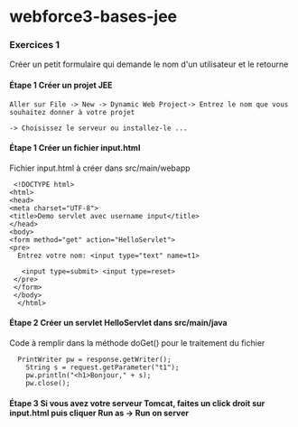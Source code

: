 # webforce3-bases-jee

### Exercices 1

Créer un petit formulaire qui demande le nom d'un utilisateur et le retourne

#### Étape 1 Créer un projet JEE

    Aller sur File -> New -> Dynamic Web Project-> Entrez le nom que vous souhaitez donner à votre projet 
    
    -> Choisissez le serveur ou installez-le ...



#### Étape 1 Créer un fichier input.html

Fichier input.html à créer dans src/main/webapp



     <!DOCTYPE html>
    <html>
    <head>
    <meta charset="UTF-8">
    <title>Demo servlet avec username input</title>
    </head>
    <body>
    <form method="get" action="HelloServlet">
    <pre>
      Entrez votre nom: <input type="text" name=t1>

       <input type=submit> <input type=reset>
     </pre>
     </form>
     </body>
      </html>

#### Étape 2 Créer un servlet HelloServlet dans src/main/java

Code à remplir dans la méthode doGet() pour le traitement du fichier


      PrintWriter pw = response.getWriter();
		String s = request.getParameter("t1");
		pw.println("<h1>Bonjour," + s);
		pw.close();
		
		
		
#### Étape 3 Si vous avez votre serveur Tomcat, faites un click droit sur input.html puis cliquer Run as -> Run on server




          
          
          
